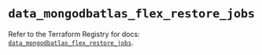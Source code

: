 # `data_mongodbatlas_flex_restore_jobs`

Refer to the Terraform Registry for docs: [`data_mongodbatlas_flex_restore_jobs`](https://registry.terraform.io/providers/mongodb/mongodbatlas/1.39.0/docs/data-sources/flex_restore_jobs).
